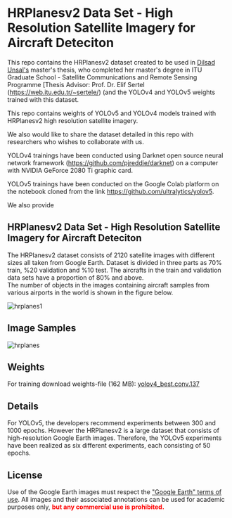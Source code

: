# HRPlanesv2 Data Set - High Resolution Satellite Imagery for Aircraft Deteciton

This repo contains the HRPlanesv2 dataset created to be used in [Dilsad Unsal's](https://www.linkedin.com/in/dilsad-unsal-b4a1101bb/) master's thesis, who completed her master's degree in ITU Graduate School - Satellite Communications and Remote Sensing Programme [Thesis Advisor: Prof. Dr. Elif Sertel (https://web.itu.edu.tr/~sertele/)
(and the YOLOv4 and YOLOv5 weights trained with this dataset.

This repo contains weights of YOLOv5 and YOLOv4 models trained with HRPlanesv2 high resolution satellite imagery.

We also would like to share the dataset detailed in this repo with researchers who wishes to collaborate with us.

YOLOv4 trainings have been conducted using Darknet  open source neural network framework (https://github.com/pjreddie/darknet) on a computer with NVIDIA GeForce 2080 Ti graphic card.

YOLOv5 trainings have been conducted on the Google Colab platform on the notebook cloned from the link https://github.com/ultralytics/yolov5.

We also provide 

## <div align="left">HRPlanesv2 Data Set - High Resolution Satellite Imagery for Aircraft Deteciton</div>
The HRPlanesv2 dataset consists of 2120 satellite images with different sizes all taken from Google Earth.
Dataset is divided in three parts as 70% train, %20 validation and %10 test. The aircrafts in the train and validation data sets have a proportion of 80% and above.  
The number of objects in the images containing aircraft samples from various airports in the world is shown in the figure below.

![hrplanes1](https://user-images.githubusercontent.com/77750296/151970512-3cb16a18-1d9b-42e6-8eb7-ed54b3cd8db3.jpg)

## <div align="left">Image Samples</div>

![hrplanes](https://user-images.githubusercontent.com/77750296/151931228-ab9baf42-9f09-4981-b0c2-125bde5fc36d.jpg)


</div>

## <div align="left">Weights</div>

For training download  weights-file (162 MB): [yolov4_best.conv.137](https://drive.google.com/file/d/1ed8JjQltaRCQ3ZF2wPNc3tToR1CDP4rX/view?usp=sharing) 


## <div align="left">Details</div>
For YOLOv5, the developers recommend experiments between 300 and 1000 epochs. However the HRPlanesv2 is a large dataset that consists of high-resolution Google Earth images. Therefore, the YOLOv5 experiments have been realized as six different experiments, each consisting of 50 epochs.


## <div align="left">License</div>

Use of the Google Earth images must respect the ["Google Earth" terms of use](https://about.google/brand-resource-center/products-and-services/geo-guidelines/).
All images and their associated annotations can be used for academic purposes only,
<font color="red"><b> but any commercial use is prohibited.</b></font>

